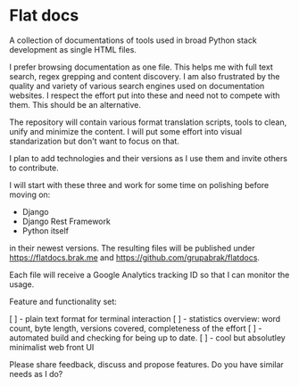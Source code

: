 # Flat docs

A collection of documentations of tools used in broad Python stack development
as single HTML files.

I prefer browsing documentation as one file. This helps me with full text
search, regex grepping and content discovery. I am also frustrated by the
quality and variety of various search engines used on documentation websites.
I respect the effort put into these and need not to compete with them. This
should be an alternative.

The repository will contain various format translation scripts, tools to clean,
unify and minimize the content. I will put some effort into visual
standarization but don't want to focus on that.

I plan to add technologies and their versions as I use them and invite others
to contribute.

I will start with these three and work for some time on polishing before moving
on:
- Django
- Django Rest Framework
- Python itself

in their newest versions. The resulting files will be published under
https://flatdocs.brak.me and https://github.com/grupabrak/flatdocs.

Each file will receive a Google Analytics tracking ID so that I can monitor the
usage.

Feature and functionality set:

[ ] - plain text format for terminal interaction
[ ] - statistics overview: word count, byte length, versions covered,
      completeness of the effort
[ ] - automated build and checking for being up to date.
[ ] - cool but absolutley minimalist web front UI

Please share feedback, discuss and propose features. Do you have similar needs
as I do?
